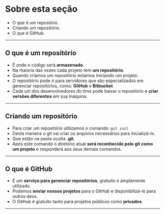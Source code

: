 # Sobre esta seção

- O que é um reposiório.
- Criando um repositório.
- O que é GitHub.

---

## O que é um repositório

- É onde o código será **armazenado**.
- Na maioria das vezes cada projeto tem **um repositório**.
- Quando criamos um repositório estamos iniciando um projeto.
- O repositório pode ir para servidores que são especializados em gerenciar repositórios, como: **GitHub** e **Bitbucket**.
- Cada um dos desenvolvedores do time pode baixar o repositório e **criar versões diferentes** em sua máquina.

---

## Criando um repositório

- Para criar um repositório utilizamos o comando: `git init`
- Desta maneira o git vai criar os arquivos necessários para inicializá-lo.
- Que estão na pasta oculta **.git**.
- Após este comando o diretório atual **será reconhecido pelo git como um projeto** e responderá aos seus demais comandos.

---

## O que é GitHub

- É um **serviço para gerenciar repositórios**, gratuito e amplamente utilizado.
- Podemos **enviar nossos projetos** para o GitHub e disponibilizá-lo para outros devs.
- O GitHub é gratuito tanto para projetos públicos como **privados**.

---
